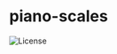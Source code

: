 # piano-scales

![License](https://img.shields.io/static/v1?label=license&message=CC-BY-4.0&color=green)
